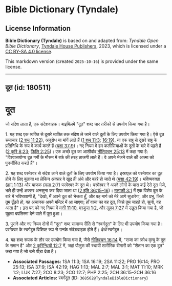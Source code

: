 # Bible Dictionary (Tyndale)

## License Information

**Bible Dictionary (Tyndale)** is based on and adapted from: _Tyndale Open Bible Dictionary_, [Tyndale House Publishers](https://tyndaleopenresources.com/), 2023, which is licensed under a [CC BY-SA 4.0 license](https://creativecommons.org/licenses/by-sa/4.0/legalcode.en).

This markdown version (created `2025-10-16`) is provided under the same license.



--------------------------------

## दूत (id: 180511)

दूत
===

जो संदेश लाता है, एक संदेशवाहक। बाइबिलमें "दूत" शब्द चार तरीकों से उपयोग किया गया है।

1\. यह शब्द एक व्यक्ति से दूसरे व्यक्ति तक संदेश ले जाने वाले दूतों के लिए उपयोग किया गया है। ऐसे दूत समाचार ([2 शमू 11:22](https://ref.ly/2Sam11:22)), अनुरोध या मांगें लाते हैं ([1 शमू 11:3](https://ref.ly/1Sam11:3); [16:19](https://ref.ly/1Sam16:19)), या एक राष्ट्र से दूसरे राष्ट्र के प्रतिनिधि के रूप में कार्य करते हैं ([यशा 37:9](https://ref.ly/Isa37:9))। नए नियम में हम कलीसियाओं के दूतों के बारे में पढ़ते हैं ([2 कुरि 8:23](https://ref.ly/2Cor8:23); [फिलि 2:25](https://ref.ly/Phil2:25))। एक अच्छे दूत का आशीर्वाद [नीतिवचन 25:13](https://ref.ly/Prov25:13) में कहा गया है: "विश्वासयोग्य दूत गर्मी के मौसम में बर्फ की तरह ताजगी लाते हैं। वे अपने भेजने वाले की आत्मा को पुनर्जीवित करते हैं"।

2\. यह शब्द परमेश्‍वर से संदेश लाने वाले दूतों के लिए उपयोग किया गया है। इस्राएल को परमेश्‍वर का दूत होने के लिए बुलाया था लेकिन अक्सर वे खुद ही अंधे और बहरे हो जाते थे ([यशा 42:19](https://ref.ly/Isa42:19))। भविष्यवक्ता ([हाग् 1:13](https://ref.ly/Hag1:13)) और याजक ([मला 2:7](https://ref.ly/Mal2:7)) परमेश्‍वर के दूत थे। परमेश्‍वर ने अपने लोगों के पास कई ऐसे दूत भेजे, भले ही उन्हें अक्सर अनसुना कर दिया जाता था ([2 इति 36:15–16](https://ref.ly/2Chr36:15-2Chr36:16))। [मलाकी 3:1](https://ref.ly/Mal3:1) में एक विशेष दूत के बारे में भविष्यवाणी है, "देखो, मैं अपने दूत को भेजता हूँ, और वह मार्ग को मेरे आगे सुधारेगा, और प्रभु, जिसे तुम ढूँढ़ते हो, वह अचानक अपने मन्दिर में आ जाएगा; हाँ वाचा का वह दूत, जिसे तुम चाहते हो, सुनो, वह आता है"। इस पद को नए नियम में [मत्ती 11:10](https://ref.ly/Matt11:10), [मरकुस 1:2](https://ref.ly/Mark1:2), और [लूका 7:27](https://ref.ly/Luke7:27) में उद्धृत किया गया है, जो यूहन्ना बपतिस्मा देने वाले में पूरा हुआ।

3\. पुराने और नए नियम दोनों में "दूत" शब्द सामान्य रीति से "स्वर्गदूत" के लिए भी उपयोग किया गया है। परमेश्‍वर के स्वर्गदूत विशिष्ट रूप से उनके संदेशवाहक होते हैं। *देखें* स्वर्गदूत।

4\. यह शब्द रूपक के तौर पर उपयोग किया गया है, जैसे [नीतिवचन 16:14](https://ref.ly/Prov16:14) में, "राजा का क्रोध मृत्यु के दूत के समान है" और [2 कुरिन्थियों 12:7](https://ref.ly/2Cor12:7) में, जहां पौलुस की स्थायी शारीरिक बीमारी को "शैतान का एक दूत" कहा गया है जो उसे पीड़ा देता है।

* **Associated Passages:** 1SA 11:3; 1SA 16:19; 2SA 11:22; PRO 16:14; PRO 25:13; ISA 37:9; ISA 42:19; HAG 1:13; MAL 2:7; MAL 3:1; MAT 11:10; MRK 1:2; LUK 7:27; 2CO 8:23; 2CO 12:7; PHP 2:25; 2CH 36:15–2CH 36:16
* **Associated Articles:** स्वर्गदूत (ID: `368562@TyndaleBibleDictionary`)

